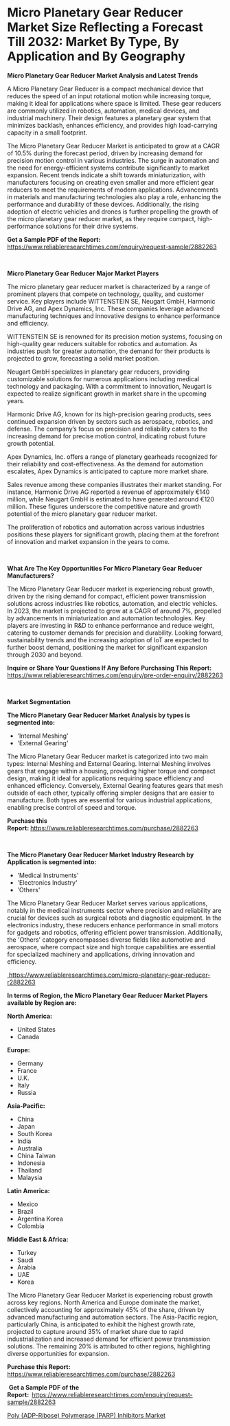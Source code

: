 <p><h1>Micro Planetary Gear Reducer Market Size Reflecting a Forecast Till 2032: Market By Type, By Application and By Geography</h1></p><p><strong>Micro Planetary Gear Reducer Market Analysis and Latest Trends</strong></p>
<p><p>A Micro Planetary Gear Reducer is a compact mechanical device that reduces the speed of an input rotational motion while increasing torque, making it ideal for applications where space is limited. These gear reducers are commonly utilized in robotics, automation, medical devices, and industrial machinery. Their design features a planetary gear system that minimizes backlash, enhances efficiency, and provides high load-carrying capacity in a small footprint.</p><p>The Micro Planetary Gear Reducer Market is anticipated to grow at a CAGR of 10.5% during the forecast period, driven by increasing demand for precision motion control in various industries. The surge in automation and the need for energy-efficient systems contribute significantly to market expansion. Recent trends indicate a shift towards miniaturization, with manufacturers focusing on creating even smaller and more efficient gear reducers to meet the requirements of modern applications. Advancements in materials and manufacturing technologies also play a role, enhancing the performance and durability of these devices. Additionally, the rising adoption of electric vehicles and drones is further propelling the growth of the micro planetary gear reducer market, as they require compact, high-performance solutions for their drive systems.</p></p>
<p><strong>Get a Sample PDF of the Report:&nbsp;</strong> <a href="https://www.reliableresearchtimes.com/enquiry/request-sample/2882263?utm_campaign=3037&utm_medium=2&utm_source=Github&utm_content=ia&utm_term=13032025&utm_id=micro-planetary-gear-reducer">https://www.reliableresearchtimes.com/enquiry/request-sample/2882263</a></p>
<p>&nbsp;</p>
<p><strong>Micro Planetary Gear Reducer Major Market Players</strong></p>
<p><p>The micro planetary gear reducer market is characterized by a range of prominent players that compete on technology, quality, and customer service. Key players include WITTENSTEIN SE, Neugart GmbH, Harmonic Drive AG, and Apex Dynamics, Inc. These companies leverage advanced manufacturing techniques and innovative designs to enhance performance and efficiency.</p><p>WITTENSTEIN SE is renowned for its precision motion systems, focusing on high-quality gear reducers suitable for robotics and automation. As industries push for greater automation, the demand for their products is projected to grow, forecasting a solid market position.</p><p>Neugart GmbH specializes in planetary gear reducers, providing customizable solutions for numerous applications including medical technology and packaging. With a commitment to innovation, Neugart is expected to realize significant growth in market share in the upcoming years.</p><p>Harmonic Drive AG, known for its high-precision gearing products, sees continued expansion driven by sectors such as aerospace, robotics, and defense. The company’s focus on precision and reliability caters to the increasing demand for precise motion control, indicating robust future growth potential.</p><p>Apex Dynamics, Inc. offers a range of planetary gearheads recognized for their reliability and cost-effectiveness. As the demand for automation escalates, Apex Dynamics is anticipated to capture more market share.</p><p>Sales revenue among these companies illustrates their market standing. For instance, Harmonic Drive AG reported a revenue of approximately €140 million, while Neugart GmbH is estimated to have generated around €120 million. These figures underscore the competitive nature and growth potential of the micro planetary gear reducer market.</p><p>The proliferation of robotics and automation across various industries positions these players for significant growth, placing them at the forefront of innovation and market expansion in the years to come.</p></p>
<p>&nbsp;</p>
<p><strong>What Are The Key Opportunities For Micro Planetary Gear Reducer Manufacturers?</strong></p>
<p><p>The Micro Planetary Gear Reducer market is experiencing robust growth, driven by the rising demand for compact, efficient power transmission solutions across industries like robotics, automation, and electric vehicles. In 2023, the market is projected to grow at a CAGR of around 7%, propelled by advancements in miniaturization and automation technologies. Key players are investing in R&D to enhance performance and reduce weight, catering to customer demands for precision and durability. Looking forward, sustainability trends and the increasing adoption of IoT are expected to further boost demand, positioning the market for significant expansion through 2030 and beyond.</p></p>
<p><strong>Inquire or Share Your Questions If Any Before Purchasing This Report:</strong> <a href="https://www.reliableresearchtimes.com/enquiry/pre-order-enquiry/2882263?utm_campaign=3037&utm_medium=2&utm_source=Github&utm_content=ia&utm_term=13032025&utm_id=micro-planetary-gear-reducer">https://www.reliableresearchtimes.com/enquiry/pre-order-enquiry/2882263</a></p>
<p>&nbsp;</p>
<p><strong>Market Segmentation</strong></p>
<p><strong>The Micro Planetary Gear Reducer Market Analysis by types is segmented into:</strong></p>
<p><ul><li>'Internal Meshing'</li><li>'External Gearing'</li></ul></p>
<p><p>The Micro Planetary Gear Reducer market is categorized into two main types: Internal Meshing and External Gearing. Internal Meshing involves gears that engage within a housing, providing higher torque and compact design, making it ideal for applications requiring space efficiency and enhanced efficiency. Conversely, External Gearing features gears that mesh outside of each other, typically offering simpler designs that are easier to manufacture. Both types are essential for various industrial applications, enabling precise control of speed and torque.</p></p>
<p><strong>Purchase this Report:&nbsp;</strong><a href="https://www.reliableresearchtimes.com/purchase/2882263?utm_campaign=3037&utm_medium=2&utm_source=Github&utm_content=ia&utm_term=13032025&utm_id=micro-planetary-gear-reducer">https://www.reliableresearchtimes.com/purchase/2882263</a></p>
<p>&nbsp;</p>
<p><strong>The Micro Planetary Gear Reducer Market Industry Research by Application is segmented into:</strong></p>
<p><ul><li>'Medical Instruments'</li><li>'Electronics Industry'</li><li>'Others'</li></ul></p>
<p><p>The Micro Planetary Gear Reducer Market serves various applications, notably in the medical instruments sector where precision and reliability are crucial for devices such as surgical robots and diagnostic equipment. In the electronics industry, these reducers enhance performance in small motors for gadgets and robotics, offering efficient power transmission. Additionally, the 'Others' category encompasses diverse fields like automotive and aerospace, where compact size and high torque capabilities are essential for specialized machinery and applications, driving innovation and efficiency.</p></p>
<p><a href="https://www.reliableresearchtimes.com/micro-planetary-gear-reducer-r2882263?utm_campaign=3037&utm_medium=2&utm_source=Github&utm_content=ia&utm_term=13032025&utm_id=micro-planetary-gear-reducer">&nbsp;https://www.reliableresearchtimes.com/micro-planetary-gear-reducer-r2882263</a></p>
<p><strong>In terms of Region, the Micro Planetary Gear Reducer Market Players available by Region are:</strong></p>
<p>
    <p> <strong> North America: </strong>
        <ul>
            <li>United States</li>
            <li>Canada</li>
        </ul>
        </p> 
    <p> <strong> Europe: </strong>
        <ul>
            <li>Germany</li>
            <li>France</li>
            <li>U.K.</li>
            <li>Italy</li>
            <li>Russia</li>
        </ul>
        </p> 
    <p> <strong> Asia-Pacific: </strong>
        <ul>
            <li>China</li>
            <li>Japan</li>
            <li>South Korea</li>
            <li>India</li>
            <li>Australia</li>
            <li>China Taiwan</li>
            <li>Indonesia</li>
            <li>Thailand</li>
            <li>Malaysia</li>
        </ul>
        </p> 
    <p> <strong> Latin America: </strong>
        <ul>
            <li>Mexico</li>
            <li>Brazil</li>
            <li>Argentina Korea</li>
            <li>Colombia</li>
        </ul>
        </p> 
    <p> <strong> Middle East & Africa: </strong>
        <ul>
            <li>Turkey</li>
            <li>Saudi</li>
            <li>Arabia</li>
            <li>UAE</li>
            <li>Korea</li>
        </ul>
    </p>
    </p>
<p><p>The Micro Planetary Gear Reducer Market is experiencing robust growth across key regions. North America and Europe dominate the market, collectively accounting for approximately 45% of the share, driven by advanced manufacturing and automation sectors. The Asia-Pacific region, particularly China, is anticipated to exhibit the highest growth rate, projected to capture around 35% of market share due to rapid industrialization and increased demand for efficient power transmission solutions. The remaining 20% is attributed to other regions, highlighting diverse opportunities for expansion.</p></p>
<p><strong>Purchase this Report: </strong><a href="https://www.reliableresearchtimes.com/purchase/2882263?utm_campaign=3037&utm_medium=2&utm_source=Github&utm_content=ia&utm_term=13032025&utm_id=micro-planetary-gear-reducer">https://www.reliableresearchtimes.com/purchase/2882263</a></p>
<p>&nbsp;<strong>Get a Sample PDF of the Report:&nbsp;&nbsp;</strong><a href="https://www.reliableresearchtimes.com/enquiry/request-sample/2882263?utm_campaign=3037&utm_medium=2&utm_source=Github&utm_content=ia&utm_term=13032025&utm_id=micro-planetary-gear-reducer">https://www.reliableresearchtimes.com/enquiry/request-sample/2882263</a></p>
<p><strong></strong></p>
<p><p><a href="https://github.com/akaalahk/Market-Research-Report-List-1/blob/main/poly-adp-ribose-polymerase-parp-inhibitors-market.md?utm_campaign=3037&utm_medium=2&utm_source=Github&utm_content=ia&utm_term=13032025&utm_id=micro-planetary-gear-reducer">Poly (ADP-Ribose) Polymerase (PARP) Inhibitors Market</a></p></p>